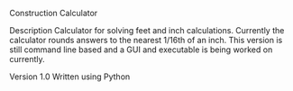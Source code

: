 Construction Calculator

Description
Calculator for solving feet and inch calculations. Currently the calculator rounds answers to the nearest 1/16th of an inch.
This version is still command line based and a GUI and executable is being worked on currently. 

Version 1.0
Written using Python

